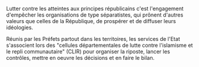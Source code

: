 <p>
  <span id="brief">
Lutter contre les atteintes aux principes républicains c'est l'engagement d'empêcher les organisations de type séparatistes, qui prônent d'autres valeurs que celles de la République, de prospérer et de diffuser leurs idéologies.
  </span>
</p>
  Réunis par les Préfets partout dans les territoires, les services de l'Etat s'associent lors des "cellules départementales de lutte contre l'islamisme et le repli communautaire" (CLIR) pour organiser la riposte, lancer les contrôles, mettre en oeuvre les décisions et en faire le bilan.
</p>

